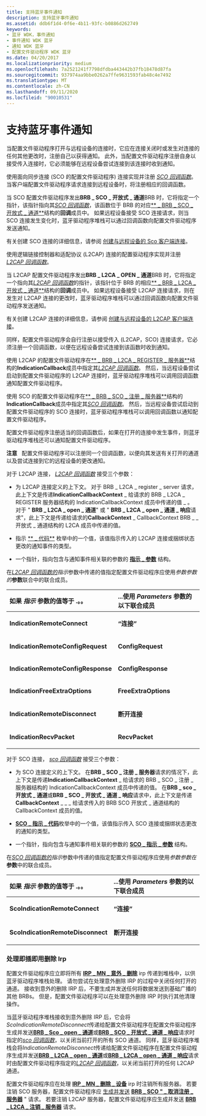 ```yaml
---
title: 支持蓝牙事件通知
description: 支持蓝牙事件通知
ms.assetid: ddb6f1d4-0f6e-4b11-93fc-b0886d262749
keywords:
- 蓝牙 WDK，事件通知
- 事件通知 WDK 蓝牙
- 通知 WDK 蓝牙
- 配置文件驱动程序 WDK 蓝牙
ms.date: 04/20/2017
ms.localizationpriority: medium
ms.openlocfilehash: 7a2521241f7798dfdba443442b37fb18478d87fa
ms.sourcegitcommit: 937974aa9bbe0262a7ffe9631593fab48c4e7492
ms.translationtype: MT
ms.contentlocale: zh-CN
ms.lasthandoff: 09/11/2020
ms.locfileid: "90010531"
---
```

# <a name="supporting-bluetooth-event-notifications"></a>支持蓝牙事件通知


当配置文件驱动程序打开与远程设备的连接时，它应在连接关闭时或发生对连接的任何其他更改时，注册自己以获得通知。 此外，当配置文件驱动程序注册自身以接受传入连接时，它必须能够在远程设备尝试连接到该连接时收到通知。

使用面向同步连接 (SCO 的配置文件驱动程序) 连接实现并注册 [*SCO 回调函数*](/windows-hardware/drivers/ddi/bthddi/nc-bthddi-pfnsco_indication_callback)。 当客户端配置文件驱动程序请求连接到远程设备时，将注册相应的回调函数。

当 SCO 配置文件驱动程序发出**BRB \_ SCO \_ 开放式 \_ 通道**BRB 时，它将指定一个指针，该指针指向其[*SCO 回调函数*](/windows-hardware/drivers/ddi/bthddi/nc-bthddi-pfnsco_indication_callback)，该函数位于 BRB 的对应[** \_ BRB \_ SCO \_ 开放式 \_ 通道**](/windows-hardware/drivers/ddi/bthddi/ns-bthddi-_brb_sco_open_channel)结构的**回调**成员中。 如果远程设备接受 SCO 连接请求，则当 SCO 连接发生变化时，蓝牙驱动程序堆栈可以通过回调函数向配置文件驱动程序发送通知。

有关创建 SCO 连接的详细信息，请参阅 [创建与远程设备的 Sco 客户端连接](creating-a-sco-client-connection-to-a-remote-device.md)。

使用逻辑链接控制器和适配协议 (L2CAP) 连接的配置驱动程序实现并注册 [*L2CAP 回调函数*](/windows-hardware/drivers/ddi/bthddi/nc-bthddi-pfnbthport_indication_callback)。

当 L2CAP 配置文件驱动程序发出**BRB \_ L2CA \_ OPEN \_ 通道**BRB 时，它将指定一个指向其[*L2CAP 回调函数*](/windows-hardware/drivers/ddi/bthddi/nc-bthddi-pfnbthport_indication_callback)的指针，该指针位于 BRB 的相应[** \_ BRB \_ L2CA \_ 开放式 \_ 通道**](/windows-hardware/drivers/ddi/bthddi/ns-bthddi-_brb_l2ca_open_channel)结构的**回调**成员中。 如果远程设备接受 L2CAP 连接请求，则在发生对 L2CAP 连接的更改时，蓝牙驱动程序堆栈可以通过回调函数向配置文件驱动程序发送通知。

有关创建 L2CAP 连接的详细信息，请参阅 [创建与远程设备的 L2CAP 客户端连接](creating-a-l2cap-client-connection-to-a-remote-device.md)。

同样，配置文件驱动程序会自行注册以接受传入 (L2CAP，SCO) 连接请求，它必须注册一个回调函数，以便在远程设备尝试连接到该函数时收到通知。

使用 L2CAP 的配置文件驱动程序在[** \_ BRB \_ L2CA \_ REGISTER \_ 服务器**](/windows-hardware/drivers/ddi/bthddi/ns-bthddi-_brb_l2ca_register_server)结构的**IndicationCallback**成员中指定其[*L2CAP 回调函数*](/windows-hardware/drivers/ddi/bthddi/nc-bthddi-pfnbthport_indication_callback)。 然后，当远程设备尝试启动到配置文件驱动程序的 L2CAP 连接时，蓝牙驱动程序堆栈可以调用回调函数通知配置文件驱动程序。

使用 SCO 的配置文件驱动程序在[** \_ BRB \_ SCO \_ 注册 \_ 服务器**](/windows-hardware/drivers/ddi/bthddi/ns-bthddi-_brb_sco_register_server)结构的**IndicationCallback**成员中指定其[*SCO 回调函数*](/windows-hardware/drivers/ddi/bthddi/nc-bthddi-pfnsco_indication_callback)。 然后，当远程设备尝试启动到配置文件驱动程序的 SCO 连接时，蓝牙驱动程序堆栈可以调用回调函数以通知配置文件驱动程序。

配置文件驱动程序注册适当的回调函数后，如果在打开的连接中发生事件，则蓝牙驱动程序堆栈还可以通知配置文件驱动程序。

**注意**   配置文件驱动程序可以注册同一个回调函数，以便向其发送有关打开的通道以及尝试连接到它的远程设备的更改通知。

 

对于 L2CAP 连接， [*L2CAP 回调函数*](/windows-hardware/drivers/ddi/bthddi/nc-bthddi-pfnbthport_indication_callback) 接受三个参数：

-   为 L2CAP 连接定义的上下文。 对于 BRB \_ L2CA \_ register \_ server 请求，此上下文是传递**IndicationCallbackContext** \_ 给请求的 BRB \_ L2CA \_ REGISTER 服务器结构的 IndicationCallbackContext 成员中传递的值 \_ 。 对于 " **BRB \_ L2CA \_ open \_ 通道**" 或 " **BRB \_ L2CA \_ open \_ 通道 \_ 响应**请求"，此上下文是传递给请求的**CallbackContext** \_ CallbackContext BRB \_ \_ 开放式 \_ 通道结构的 L2CA 成员中传递的值。

-   指示 [** \_ 代码**](/windows-hardware/drivers/ddi/bthddi/ne-bthddi-_indication_code) 枚举中的一个值，该值指示传入的 L2CAP 连接或捆绑状态更改的通知事件的类型。

-   一个指针，指向包含与通知事件相关联的参数的 [**指示 \_ 参数**](/windows-hardware/drivers/ddi/bthddi/ns-bthddi-_indication_parameters) 结构。

在[*L2CAP 回调函数的*](/windows-hardware/drivers/ddi/bthddi/nc-bthddi-pfnbthport_indication_callback)*指示*参数中传递的值指定配置文件驱动程序应使用*参数参数的***参数**联合中的联合成员。

<table>
<colgroup>
<col width="50%" />
<col width="50%" />
</colgroup>
<thead>
<tr class="header">
<th align="left">如果 <em>指示</em> 参数的值等于 .。。</th>
<th align="left">...使用 <em>Parameters</em> 参数的以下联合成员</th>
</tr>
</thead>
<tbody>
<tr class="odd">
<td align="left"><p><strong>IndicationRemoteConnect</strong></p></td>
<td align="left"><p><strong>“连接”</strong></p></td>
</tr>
<tr class="even">
<td align="left"><p><strong>IndicationRemoteConfigRequest</strong></p></td>
<td align="left"><p><strong>ConfigRequest</strong></p></td>
</tr>
<tr class="odd">
<td align="left"><p><strong>IndicationRemoteConfigResponse</strong></p></td>
<td align="left"><p><strong>ConfigResponse</strong></p></td>
</tr>
<tr class="even">
<td align="left"><p><strong>IndicationFreeExtraOptions</strong></p></td>
<td align="left"><p><strong>FreeExtraOptions</strong></p></td>
</tr>
<tr class="odd">
<td align="left"><p><strong>IndicationRemoteDisconnect</strong></p></td>
<td align="left"><p><strong>断开连接</strong></p></td>
</tr>
<tr class="even">
<td align="left"><p><strong>IndicationRecvPacket</strong></p></td>
<td align="left"><p><strong>RecvPacket</strong></p></td>
</tr>
</tbody>
</table>

 

对于 SCO 连接， [*sco 回调函数*](/windows-hardware/drivers/ddi/bthddi/nc-bthddi-pfnsco_indication_callback) 接受三个参数：

-   为 SCO 连接定义的上下文。 在**BRB \_ SCO \_ 注册 \_ 服务器**请求的情况下，此上下文是传递**IndicationCallbackContext** \_ 给请求的 BRB \_ SCO \_ 注册 \_ 服务器结构的 IndicationCallbackContext 成员中传递的值。 在**BRB \_ sco \_ 开放式 \_ 通道**或**BRB \_ SCO \_ 开放式 \_ 通道 \_ 响应**请求中，此上下文是传递**CallbackContext** \_ \_ \_ 给请求传入的 BRB SCO 开放式 \_ 通道结构的 CallbackContext 成员的值。

-   [**SCO \_ 指示 \_ 代码**](/windows-hardware/drivers/ddi/bthddi/ne-bthddi-_sco_indication_code)枚举中的一个值，该值指示传入 SCO 连接或捆绑状态更改的通知的类型。

-   一个指针，指向包含与通知事件相关联的参数的 [**SCO \_ 指示 \_ 参数**](/windows-hardware/drivers/ddi/bthddi/ns-bthddi-_sco_indication_parameters) 结构。

在[*SCO 回调函数的*](/windows-hardware/drivers/ddi/bthddi/nc-bthddi-pfnsco_indication_callback)*指示*参数中传递的值指定配置文件驱动程序应使用*参数参数在***参数**中的联合成员。

<table>
<colgroup>
<col width="50%" />
<col width="50%" />
</colgroup>
<thead>
<tr class="header">
<th align="left">如果 <em>指示</em> 参数的值等于 .。。</th>
<th align="left">...使用 <em>Parameters</em> 参数的以下联合成员</th>
</tr>
</thead>
<tbody>
<tr class="odd">
<td align="left"><p><strong>ScoIndicationRemoteConnect</strong></p></td>
<td align="left"><p><strong>“连接”</strong></p></td>
</tr>
<tr class="even">
<td align="left"><p><strong>ScoIndicationRemoteDisconnect</strong></p></td>
<td align="left"><p><strong>断开连接</strong></p></td>
</tr>
</tbody>
</table>

 

### <a name="span-idhandling_plug_and_play_removal_irpsspanspan-idhandling_plug_and_play_removal_irpsspanhandling-plug-and-play-removal-irps"></a><span id="handling_plug_and_play_removal_irps"></span><span id="HANDLING_PLUG_AND_PLAY_REMOVAL_IRPS"></span>处理即插即用删除 Irp

配置文件驱动程序应立即将所有 [**IRP \_ MN \_ 意外 \_ 删除**](../kernel/irp-mn-surprise-removal.md) irp 传递到堆栈中，以供蓝牙驱动程序堆栈处理。 请勿尝试在处理意外删除 IRP 的过程中关闭任何打开的通道。 接收到意外的删除 IRP 后，不要生成并发送任何将数据发送到基础广播的其他 BRBs。 但是，配置文件驱动程序可以在处理意外删除 IRP 时执行其他清理操作。

当蓝牙驱动程序堆栈接收到意外删除 IRP 后，它会将*ScoIndicationRemoteDisconnect*传递给配置文件驱动程序在配置文件驱动程序生成并发送[**BRB \_ Sco \_ open \_ 通道**](/previous-versions/ff536626(v=vs.85))或[**BRB \_ SCO \_ 开放式 \_ 通道 \_ 响应**](/previous-versions/ff536627(v=vs.85))请求时指定的[*sco 回调函数*](/windows-hardware/drivers/ddi/bthddi/nc-bthddi-pfnsco_indication_callback)，以关闭当前打开的所有 SCO 通道。 同样，蓝牙驱动程序堆栈会将*IndicationRemoteDisconnect*传递给配置文件驱动程序在配置文件驱动程序生成并发送[**BRB \_ L2CA \_ open \_ 通道**](/previous-versions/ff536615(v=vs.85))或[**BRB \_ L2CA \_ open \_ 通道 \_ 响应**](/previous-versions/ff536616(v=vs.85))请求时由配置文件驱动程序指定的[*L2CAP 回调函数*](/windows-hardware/drivers/ddi/bthddi/nc-bthddi-pfnbthport_indication_callback)，以关闭当前打开的任何 L2CAP 通道。

配置文件驱动程序应在处理 [**IRP \_ MN \_ 删除 \_ 设备**](../kernel/irp-mn-remove-device.md) irp 时注销所有服务器。 若要注销 SCO 服务器，配置文件驱动程序应 [生成并发送](building-and-sending-a-brb.md) [**BRB \_ SCO " \_ 取消注册 \_ 服务器**](/previous-versions/ff536630(v=vs.85)) " 请求。 若要注销 L2CAP 服务器，配置文件驱动程序应生成并发送 [**BRB \_ L2CA \_ 注销 \_ 服务器**](/previous-versions/ff536619(v=vs.85)) 请求。

 

